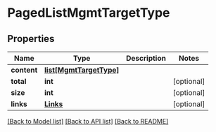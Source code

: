 # PagedListMgmtTargetType

## Properties
Name | Type | Description | Notes
------------ | ------------- | ------------- | -------------
**content** | [**list[MgmtTargetType]**](MgmtTargetType.md) |  | 
**total** | **int** |  | [optional] 
**size** | **int** |  | [optional] 
**links** | [**Links**](Links.md) |  | [optional] 

[[Back to Model list]](../README.md#documentation-for-models) [[Back to API list]](../README.md#documentation-for-api-endpoints) [[Back to README]](../README.md)

